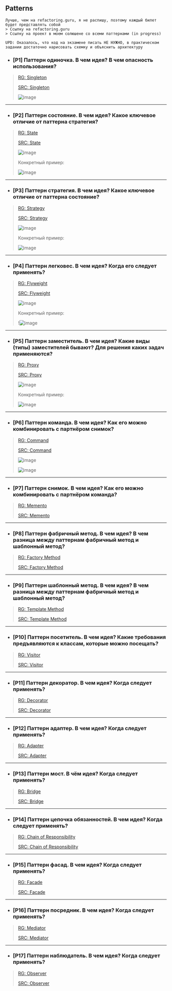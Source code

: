 ## Patterns

```
Лучше, чем на refactoring.guru, я не распишу, поэтому каждый билет будет представлять собой 
> Ссылку на refactoring.guru
> Ссылку на проект в моем солюшене со всеми паттернами (in progress)

UPD: Оказалось, что код на экзамене писать НЕ НУЖНО, в практическом задании достаточно нарисовать схемку и объяснить архитектуру
```

- ### [P1] Паттерн одиночка. В чем идея? В чем опасность использования?
> [RG: Singleton](https://refactoring.guru/ru/design-patterns/singleton)
>
> [SRC: Singleton](https://github.com/DianaNeumann/Awesome-OOP-And-Patterns/tree/main/Awesome-Patterns/CreationalPatterns/Singleton)
>
> ![image](https://user-images.githubusercontent.com/56086653/213404953-f13056d2-a99f-4c8b-8870-46acaf21dbe3.png)


---

- ### [P2] Паттерн состояние. В чем идея? Какое ключевое отличие от паттерна стратегия?
> [RG: State](https://refactoring.guru/ru/design-patterns/state)
>
> [SRC: State](#)
>
> ![image](https://user-images.githubusercontent.com/56086653/213405893-d79e7bd4-be35-4bba-b603-0a8b61775294.png)
>
> Конкретный пример:
>
> ![image](https://user-images.githubusercontent.com/56086653/213418167-673e2fc4-89c4-4d0c-9660-db606b3d6700.png)



---

- ### [P3] Паттерн стратегия. В чем идея? Какое ключевое отличие от паттерна состояние?
> [RG: Strategy](https://refactoring.guru/ru/design-patterns/strategy)
>
> [SRC: Strategy](#)
>
> ![image](https://user-images.githubusercontent.com/56086653/213408058-e3b86772-287e-4595-953b-bf3f7b79fd85.png)
>
> Конкретный пример:
>
> ![image](https://user-images.githubusercontent.com/56086653/213414685-c3d5ff4b-7cb9-40f5-b54a-08be46b85621.png)


---

- ### [P4] Паттерн легковес. В чем идея? Когда его следует применять?
> [RG: Flyweight](https://refactoring.guru/ru/design-patterns/flyweight)
>
> [SRC: Flyweight](#)
>
> ![image](https://user-images.githubusercontent.com/56086653/213416975-f4bede7c-457f-496e-9d10-fd9d7c4a2b82.png)
>
> Конкретный пример:
>
> !![image](https://user-images.githubusercontent.com/56086653/213417733-613127b2-de61-4624-9728-2a37ec34c5a6.png)


---

- ### [P5] Паттерн заместитель. В чем идея? Какие виды (типы) заместителей бывают? Для решения каких задач применяются?
> [RG: Proxy](https://refactoring.guru/ru/design-patterns/proxy)
>
> [SRC: Proxy](https://github.com/DianaNeumann/Awesome-OOP-And-Patterns/tree/main/Awesome-Patterns/StructuralPatterns/Proxy)
>
> ![image](https://user-images.githubusercontent.com/56086653/213482306-62e8800e-36a5-417b-abc8-965afde30b66.png)
>
> Конкретный пример:
>
> ![image](https://user-images.githubusercontent.com/56086653/213482482-2c936a13-87c6-4bb4-8fea-a25a215a2975.png)


---

- ### [P6] Паттерн команда. В чем идея? Как его можно комбинировать с партнёром снимок?
> [RG: Command](https://refactoring.guru/ru/design-patterns/command)
>
> [SRC: Command](#)
>
> ![image](https://user-images.githubusercontent.com/56086653/213482774-9db0de44-7c65-42ac-bb59-24a334abba9b.png)
>
> ![image](https://user-images.githubusercontent.com/56086653/213482884-b6f91485-ad54-4873-a6b2-964691a5dabe.png)

---

- ### [P7] Паттерн снимок. В чем идея? Как его можно комбинировать с партнёром команда?
> [RG: Memento](https://refactoring.guru/ru/design-patterns/memento)
>
> [SRC: Memento](#)

---

- ### [P8] Паттерн фабричный метод. В чем идея? В чем разница между паттернам фабричный метод и шаблонный метод?
> [RG: Factory Method](https://refactoring.guru/ru/design-patterns/factory-method)
>
> [SRC: Factory Method](#)

---

- ### [P9] Паттерн шаблонный метод. В чем идея? В чем разница между паттернам фабричный метод и шаблонный метод?
> [RG: Template Method](https://refactoring.guru/ru/design-patterns/template-method)
>
> [SRC: Template Method](#)

---

- ### [P10] Паттерн посетитель. В чем идея? Какие требования предъявляются к классам, которые можно посещать?
> [RG: Visitor](https://refactoring.guru/ru/design-patterns/visitor)
>
> [SRC: Visitor](#)

---

- ### [P11] Паттерн декоратор. В чем идея? Когда следует применять?
> [RG: Decorator](https://refactoring.guru/ru/design-patterns/decorator)
>
> [SRC: Decorator](#)

---

- ### [P12] Паттерн адаптер. В чем идея? Когда следует применять?
> [RG: Adapter](https://refactoring.guru/ru/design-patterns/adapter)
>
> [SRC: Adapter](#)

---

- ### [P13] Паттерн мост. В чём идея? Когда следует применять?
> [RG: Bridge](https://refactoring.guru/ru/design-patterns/bridge)
>
> [SRC: Bridge](#)

---

- ### [P14] Паттерн цепочка обязанностей. В чем идея? Когда следует применять?
> [RG: Chain of Responsibility](https://refactoring.guru/ru/design-patterns/chain-of-responsibility)
>
> [SRC: Chain of Responsibility](#)

---

- ### [P15] Паттерн фасад. В чем идея? Когда следует применять?
> [RG: Facade](https://refactoring.guru/ru/design-patterns/facade)
>
> [SRC: Facade](https://github.com/DianaNeumann/Awesome-OOP-And-Patterns/tree/main/Awesome-Patterns/StructuralPatterns/Facade)

---

- ### [P16] Паттерн посредник. В чем идея? Когда следует применять?
> [RG: Mediator](https://refactoring.guru/ru/design-patterns/mediator)
>
> [SRC: Mediator](#)

---

- ### [P17] Паттерн наблюдатель. В чем идея? Когда следует применять?
> [RG: Observer](https://refactoring.guru/ru/design-patterns/observer)
>
> [SRC: Observer](https://github.com/DianaNeumann/Awesome-OOP-And-Patterns/tree/main/Awesome-Patterns/BehavioralPatterns/Observer)




